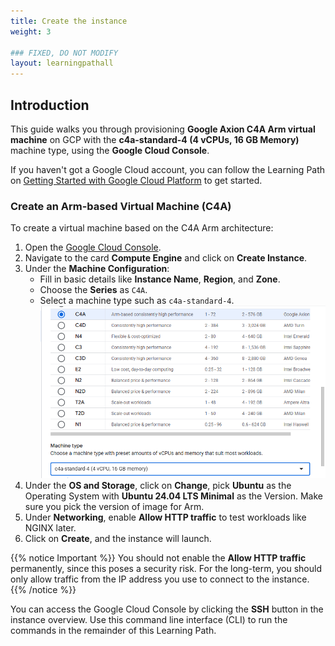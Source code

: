 ```yaml
---
title: Create the instance
weight: 3

### FIXED, DO NOT MODIFY
layout: learningpathall
---
```


## Introduction

This guide walks you through provisioning **Google Axion C4A Arm virtual machine** on GCP with the **c4a-standard-4 (4 vCPUs, 16 GB Memory)** machine type, using the **Google Cloud Console**.

If you haven't got a Google Cloud account, you can follow the Learning Path on [Getting Started with Google Cloud Platform](https://learn.arm.com/learning-paths/servers-and-cloud-computing/csp/google/) to get started.

### Create an Arm-based Virtual Machine (C4A)

To create a virtual machine based on the C4A Arm architecture:
1. Open the [Google Cloud Console](https://console.cloud.google.com/).
2. Navigate to the card **Compute Engine** and click on **Create Instance**.
3. Under the **Machine Configuration**:
      - Fill in basic details like **Instance Name**, **Region**, and **Zone**.
      - Choose the **Series** as `C4A`.
      - Select a machine type such as `c4a-standard-4`.
![Instance Screenshot](./images/select-instance.png)
4. Under the **OS and Storage**, click on **Change**, pick **Ubuntu** as the Operating System with **Ubuntu 24.04 LTS Minimal** as the Version. Make sure you pick the version of image for Arm.
5. Under **Networking**, enable **Allow HTTP traffic** to test workloads like NGINX later.
6. Click on **Create**, and the instance will launch.

{{% notice Important %}}
You should not enable the **Allow HTTP traffic** permanently, since this poses a security risk. For the long-term, you should only allow traffic from the IP address you use to connect to the instance.
{{% /notice %}}

You can access the Google Cloud Console by clicking the **SSH** button in the instance overview. Use this command line interface (CLI) to run the commands in the remainder of this Learning Path.
